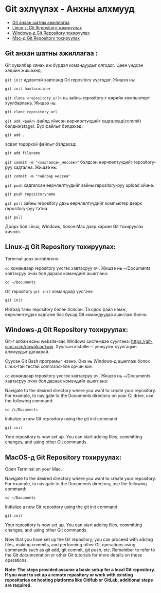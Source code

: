 # Git эхлүүлэх - Анхны алхмууд

- [Git анхан шатны ажиллагаа](#git-анхан-шатны-ажиллагаа)
- [Linux-д Git Repository тохируулах](#linux-д-git-repository-тохируулах)
- [Windows-д Git Repository тохируулах](#indows-д-git-repository-тохируулах)
- [Mac-д Git Repository тохируулах](#macos-д-git-repository-тохируулах)

## Git анхан шатны ажиллагаа :

Git хувилбар хянах иж бүрдэл командуудыг олгодог. Цөөн үндсэн хэдийн жишээнд:

`git init` идэвхтэй хавтсанд Git repository үүсгэдэг. Жишээ нь:

```
git init havtasniiner
```

`git clone <repository_url>` нь зайны repository-г өөрийн компьютерт хуулбарлана. Жишээ нь:

```
git clone repository_url
```

`git add <файл>` файлд хйисэн өөрчлөлтүүдийг хадгалхад(commit) бэлднэ(stage). Бүх файлыг бэлдэхэд:

```
git add .
```

эсвэл тодорхой файлыг бэлдэхэд:

```
git add filename
```

`git commit -m "<хадгалсан_мессеж>"` бэлдсэн өөрчлөлтүүдийг repository-руу хадгална. Жишээ нь:

```
git commit -m "тайлбар мессеж"
```

`git push` хадгалсан өөрчлөлтүүдийг зайны repository-руу upload хйинэ.

```
git push repositoryname
```

`git pull` зайны repository дахь өөрчлөлтүүдийг компьютер дээрх repository-руу татна.

```
git pull
```

Доорх бол Linux, Windows, болон Mac дээр хэрхэн Git тохируулах хичээл.

## Linux-д Git Repository тохируулах:

Terminal цонх онгойлгоно.

`cd` командаар repository үүсгэх хавтасруу оч. Жишээ нь ~/Documents хавтасруу очих бол дараах командийг ашиглана:

```
cd ~/Documents
```

Git repository `git init` командаар үүсгэнэ:

```
git init
```

Ингээд таны repository бэлэн болсон. Та одоо файл нэмж, өөрчлөлтүүдээ хадгалж бас бусад Git командуудаа ашиглаж болно.

## Windows-д Git Repository тохируулах:

Git-г албан ёсны website-аас Windows системдээ суулгана: https://git-scm.com/download/win. Хуулсан installer-г уншуулж суулгацын алхмуудыг дагаарай.

Суусан Git Bash програмыг нээнэ. Энэ нь Windows-д ашиглаж болох Linux-тэй төстэй command-line орчин юм.

`cd` командаар repository үүсгэх хавтасруу оч. Жишээ нь ~/Documents хавтасруу очих бол дараах командийг ашиглана:

Navigate to the desired directory where you want to create your repository. For example, to navigate to the Documents directory on your C: drive, use the following command:

```
cd /c/Documents
```

Initialize a new Git repository using the git init command:

```
git init
```

Your repository is now set up. You can start adding files, committing changes, and using other Git commands.

## MacOS-д Git Repository тохируулах:

Open Terminal on your Mac.

Navigate to the desired directory where you want to create your repository. For example, to navigate to the Documents directory, use the following command:

```
cd ~/Documents
```

Initialize a new Git repository using the git init command:

```
git init
```

Your repository is now set up. You can start adding files, committing changes, and using other Git commands.

Now that you have set up the Git repository, you can proceed with adding files, making commits, and performing other Git operations using commands such as git add, git commit, git push, etc. Remember to refer to the Git documentation or other Git tutorials for more details on these operations.

**Note: The steps provided assume a basic setup for a local Git repository. If you want to set up a remote repository or work with existing repositories on hosting platforms like GitHub or GitLab, additional steps are required.**
